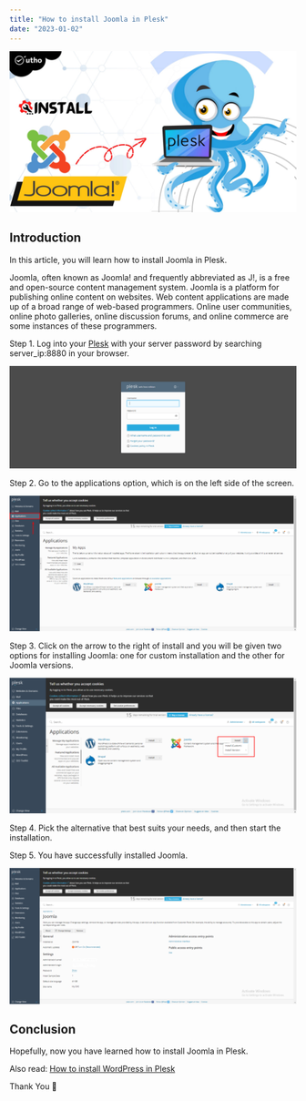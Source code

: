 ```yaml
---
title: "How to install Joomla in Plesk"
date: "2023-01-02"
---
```


![How to install Joomla in Plesk](images/How-to-install-Joomla-in-Plesk_utho.jpg)

## Introduction

In this article, you will learn how to install Joomla in Plesk.

Joomla, often known as Joomla! and frequently abbreviated as J!, is a free and open-source content management system. Joomla is a platform for publishing online content on websites. Web content applications are made up of a broad range of web-based programmers. Online user communities, online photo galleries, online discussion forums, and online commerce are some instances of these programmers.

Step 1. Log into your [Plesk](https://en.wikipedia.org/wiki/Plesk) with your server password by searching server\_ip:8880 in your browser.

![command output](images/image-679-1024x367.png)

Step 2. Go to the applications option, which is on the left side of the screen.

![command output](images/image-689-1024x483.png)

Step 3. Click on the arrow to the right of install and you will be given two options for installing Joomla: one for custom installation and the other for Joomla versions. 

![command output](images/image-693-1024x484.png)

Step 4. Pick the alternative that best suits your needs, and then start the installation.

Step 5. You have successfully installed Joomla.

![command output](images/image-694-1024x484.png)

## Conclusion

Hopefully, now you have learned how to install Joomla in Plesk.

Also read: [How to install WordPress in Plesk](https://utho.com/docs/tutorial/how-to-install-wordpress-in-plesk/)

Thank You 🙂
